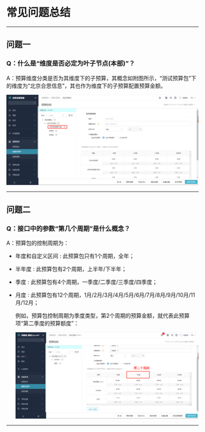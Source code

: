 # 常见问题总结

---
## 问题一

### Q：什么是“维度是否必定为叶子节点(本部)”？

A：预算维度分类是否为其维度下的子预算，其概念如附图所示，“测试预算包”下的维度为“北京合思信息”，其也作为维度下的子预算配置预算金额。

![维度](images/mustLeaf.png)

---
## 问题二

### Q：接口中的参数“第几个周期”是什么概念？

A：预算包的控制周期为：<br/>

- 年度和自定义区间 : 此预算包只有1个周期，全年；
- 半年度 : 此预算包有2个周期，上半年/下半年；
- 季度 : 此预算包有4个周期，一季度/二季度/三季度/四季度；
- 月度 : 此预算包有12个周期，1月/2月/3月/4月/5月/6月/7月/8月/9月/10月/11月/12月；

  例如，预算包控制周期为季度类型，第2个周期的预算金额，就代表此预算项“第二季度的预算额度”：

  ![维度](images/periods.png)

---